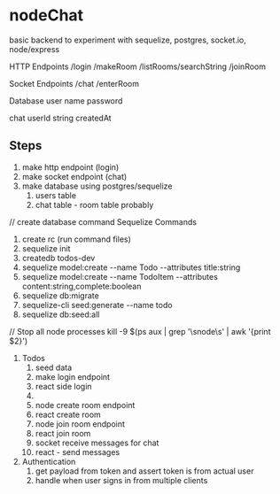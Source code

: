 # nodeChat
basic backend to experiment with sequelize, postgres, socket.io, node/express


HTTP Endpoints
/login
/makeRoom
/listRooms/searchString
/joinRoom


Socket Endpoints
/chat /enterRoom


Database
user
  name password

chat
  userId string createdAt

## Steps

1. make http endpoint (login)
2. make socket endpoint (chat)
3. make database using postgres/sequelize
   1. users table
   2. chat table - room table probably


// create database command
Sequelize Commands
1. create rc (run command files)
2. sequelize init
3. createdb todos-dev
4. sequelize model:create --name Todo --attributes title:string
5. sequelize model:create --name TodoItem --attributes content:string,complete:boolean
6. sequelize db:migrate
7. sequelize-cli seed:generate --name todo
8. sequelize db:seed:all



// Stop all node processes
kill -9 $(ps aux | grep '\snode\s' | awk '{print $2}')

1. Todos
   1. seed data
   2. make login endpoint
   3. react side login
   4.
   5. node create room endpoint
   6. react create room
   7. node join room endpoint
   8. react join room
   9. socket receive messages for chat
   10. react - send messages
2. Authentication
   1. get payload from token and assert token is from actual user
   2. handle when user signs in from multiple clients